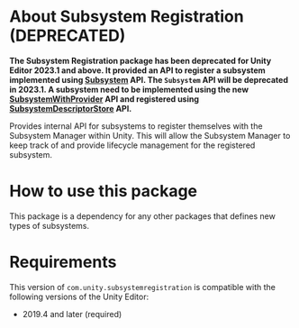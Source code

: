 # About Subsystem Registration (DEPRECATED)

**The Subsystem Registration package has been deprecated for Unity Editor 2023.1 and above. It provided an API to register a subsystem implemented using [Subsystem](xref:UnityEngine.Subsystem) API. The `Subsystem` API will be deprecated in 2023.1. A subsystem need to be implemented using the new [SubsystemWithProvider](xref:UnityEngine.SubsystemsImplementation.SubsystemWithProvider) API and registered using [SubsystemDescriptorStore](xref:UnityEngine.SubsystemsImplementation.SubsystemDescriptorStore) API.**

Provides internal API for subsystems to register themselves with the Subsystem Manager within Unity. This will allow the Subsystem Manager to keep track of and provide lifecycle management for the registered subsystem.

# How to use this package
This package is a dependency for any other packages that defines new types of subsystems.

# Requirements

This version of `com.unity.subsystemregistration` is compatible with the following versions of the Unity Editor:

* 2019.4 and later (required)
